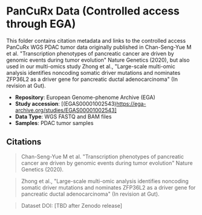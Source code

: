 # PanCuRx Data (Controlled access through EGA)

This folder contains citation metadata and links to the controlled access PanCuRx WGS PDAC tumor data originally published in Chan-Seng-Yue M et al. "Transcription phenotypes of pancreatic cancer are driven by genomic events during tumor evolution" Nature Genetics (2020), but also used in our multi-omics study Zhong et al., "Large-scale multi-omic analysis identifies noncoding somatic driver mutations and nominates ZFP36L2 as a driver gene for pancreatic ductal adenocarcinoma" (In revision at Gut).

- **Repository**: European Genome-phenome Archive (EGA)
- **Study accession**: [(EGAS00001002543)https://ega-archive.org/studies/EGAS00001002543]
- **Data Type**: WGS FASTQ and BAM files
- **Samples**: PDAC tumor samples

## Citations

> Chan-Seng-Yue M et al. "Transcription phenotypes of pancreatic cancer are driven by genomic events during tumor evolution" Nature Genetics (2020).

> Zhong et al., "Large-scale multi-omic analysis identifies noncoding somatic driver mutations and nominates ZFP36L2 as a driver gene for pancreatic ductal adenocarcinoma" (In revision at Gut).

> Dataset DOI: [TBD after Zenodo release]
> 
